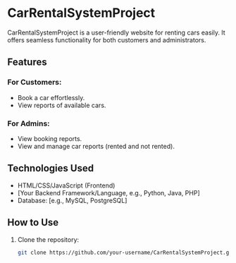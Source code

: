 
# CarRentalSystemProject

CarRentalSystemProject is a user-friendly website for renting cars easily. It offers seamless functionality for both customers and administrators.

## Features

### For Customers:
- Book a car effortlessly.
- View reports of available cars.

### For Admins:
- View booking reports.
- View and manage car reports (rented and not rented).

## Technologies Used
- HTML/CSS/JavaScript (Frontend)
- [Your Backend Framework/Language, e.g., Python, Java, PHP]
- Database: [e.g., MySQL, PostgreSQL]

## How to Use
1. Clone the repository:
   ```bash
   git clone https://github.com/your-username/CarRentalSystemProject.git
